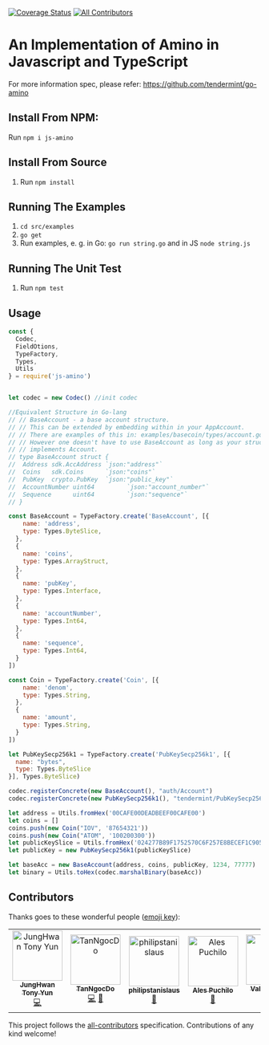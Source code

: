 [![Coverage Status](https://coveralls.io/repos/github/cybercongress/js-amino/badge.svg)](https://coveralls.io/github/cybercongress/js-amino)
[![All Contributors](https://img.shields.io/badge/all_contributors-6-orange.svg?style=flat-square)](#contributors)

# An Implementation of Amino in Javascript and TypeScript

For more information spec, please refer: https://github.com/tendermint/go-amino

## Install From NPM:
Run `npm i js-amino`

## Install From Source

1. Run `npm install`

## Running The Examples

1. `cd src/examples`
2. `go get`
3. Run examples, e. g. in Go: `go run string.go` and in JS `node string.js`

## Running The Unit Test

1. Run `npm test`


## Usage
```js
const {
  Codec,
  FieldOtions,
  TypeFactory,
  Types,
  Utils
} = require('js-amino')


let codec = new Codec() //init codec

//Equivalent Structure in Go-lang
// // BaseAccount - a base account structure.
// // This can be extended by embedding within in your AppAccount.
// // There are examples of this in: examples/basecoin/types/account.go.
// // However one doesn't have to use BaseAccount as long as your struct
// // implements Account.
// type BaseAccount struct {
// 	Address sdk.AccAddress `json:"address"`
// 	Coins   sdk.Coins      `json:"coins"`
// 	PubKey  crypto.PubKey  `json:"public_key"`
// 	AccountNumber uint64         `json:"account_number"`
// 	Sequence      uint64         `json:"sequence"`
// }

const BaseAccount = TypeFactory.create('BaseAccount', [{
    name: 'address',
    type: Types.ByteSlice,
  },
  {
    name: 'coins',
    type: Types.ArrayStruct,
  },
  {
    name: 'pubKey',
    type: Types.Interface,
  },
  {
    name: 'accountNumber',
    type: Types.Int64,
  },
  {
    name: 'sequence',
    type: Types.Int64,
  }
])

const Coin = TypeFactory.create('Coin', [{
    name: 'denom',
    type: Types.String,
  },
  {
    name: 'amount',
    type: Types.String,
  }
])

let PubKeySecp256k1 = TypeFactory.create('PubKeySecp256k1', [{
  name: "bytes",
  type: Types.ByteSlice
}], Types.ByteSlice)

codec.registerConcrete(new BaseAccount(), "auth/Account")
codec.registerConcrete(new PubKeySecp256k1(), "tendermint/PubKeySecp256k1", {});

let address = Utils.fromHex('00CAFE00DEADBEEF00CAFE00')
let coins = []
coins.push(new Coin("IOV", '87654321'))
coins.push(new Coin("ATOM", '100200300'))
let publicKeySlice = Utils.fromHex('024277B89F1752570C6F257E8BECEF1C9059312E636C6F171596AD44F56E7123DF')
let publicKey = new PubKeySecp256k1(publicKeySlice)

let baseAcc = new BaseAccount(address, coins, publicKey, 1234, 77777)
let binary = Utils.toHex(codec.marshalBinary(baseAcc))
```

## Contributors

Thanks goes to these wonderful people ([emoji key](https://allcontributors.org/docs/en/emoji-key)):

<!-- ALL-CONTRIBUTORS-LIST:START - Do not remove or modify this section -->
<!-- prettier-ignore -->
<table><tr><td align="center"><a href="https://github.com/Thunnini"><img src="https://avatars2.githubusercontent.com/u/16339680?v=4" width="100px;" alt="JungHwan Tony Yun"/><br /><sub><b>JungHwan Tony Yun</b></sub></a><br /><a href="https://github.com/cybercongress/js-amino/commits?author=Thunnini" title="Code">💻</a></td><td align="center"><a href="https://www.linkedin.com/in/do-ngoc-tan-64260072/"><img src="https://avatars3.githubusercontent.com/u/8816061?v=4" width="100px;" alt="TanNgocDo"/><br /><sub><b>TanNgocDo</b></sub></a><br /><a href="https://github.com/cybercongress/js-amino/commits?author=TanNgocDo" title="Code">💻</a> <a href="#maintenance-TanNgocDo" title="Maintenance">🚧</a></td><td align="center"><a href="https://github.com/philipstanislaus"><img src="https://avatars1.githubusercontent.com/u/6912756?v=4" width="100px;" alt="philipstanislaus"/><br /><sub><b>philipstanislaus</b></sub></a><br /><a href="https://github.com/cybercongress/js-amino/commits?author=philipstanislaus" title="Documentation">📖</a></td><td align="center"><a href="https://github.com/SaveTheAles"><img src="https://avatars0.githubusercontent.com/u/36516972?v=4" width="100px;" alt="Ales Puchilo"/><br /><sub><b>Ales Puchilo</b></sub></a><br /><a href="#projectManagement-SaveTheAles" title="Project Management">📆</a></td><td align="center"><a href="https://github.com/litvintech"><img src="https://avatars2.githubusercontent.com/u/1690657?v=4" width="100px;" alt="Valery Litvin"/><br /><sub><b>Valery Litvin</b></sub></a><br /><a href="https://github.com/cybercongress/js-amino/commits?author=litvintech" title="Code">💻</a></td><td align="center"><a href="https://github.com/cyberadmin"><img src="https://avatars1.githubusercontent.com/u/36439031?v=4" width="100px;" alt="Cyber Admin"/><br /><sub><b>Cyber Admin</b></sub></a><br /><a href="https://github.com/cybercongress/js-amino/commits?author=cyberadmin" title="Documentation">📖</a></td></tr></table>

<!-- ALL-CONTRIBUTORS-LIST:END -->

This project follows the [all-contributors](https://github.com/all-contributors/all-contributors) specification. Contributions of any kind welcome!